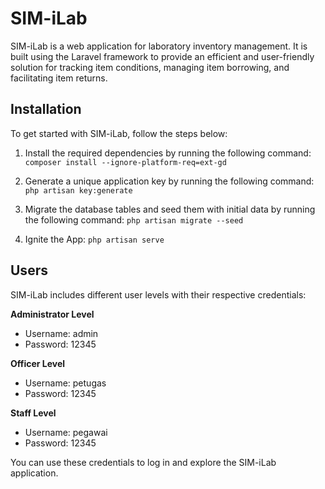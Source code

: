 # SIM-iLab

SIM-iLab is a web application for laboratory inventory management. It is built using the Laravel framework to provide an efficient and user-friendly solution for tracking item conditions, managing item borrowing, and facilitating item returns.

## Installation

To get started with SIM-iLab, follow the steps below:

1. Install the required dependencies by running the following command:
```composer install --ignore-platform-req=ext-gd```

2. Generate a unique application key by running the following command:
```php artisan key:generate```

3. Migrate the database tables and seed them with initial data by running the following command:
```php artisan migrate --seed```

4. Ignite the App:
```php artisan serve```


## Users

SIM-iLab includes different user levels with their respective credentials:

**Administrator Level**
- Username: admin
- Password: 12345

**Officer Level**
- Username: petugas
- Password: 12345

**Staff Level**
- Username: pegawai
- Password: 12345

You can use these credentials to log in and explore the SIM-iLab application.


